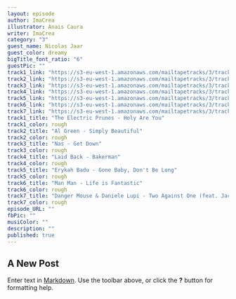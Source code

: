 ```yaml
---
layout: episode
author: ImaCrea
illustrator: Anais Caura
writer: ImaCrea
category: "3"
guest_name: Nicolas Jaar
guest_color: dreamy
bigTitle_font_ratio: "6"
guestPic: ""
track1_link: "https://s3-eu-west-1.amazonaws.com/mailtapetracks/3/track1.mp3"
track2_link: "https://s3-eu-west-1.amazonaws.com/mailtapetracks/3/track2.mp3"
track3_link: "https://s3-eu-west-1.amazonaws.com/mailtapetracks/3/track3.mp3"
track4_link: "https://s3-eu-west-1.amazonaws.com/mailtapetracks/3/track4.mp3"
track5_link: "https://s3-eu-west-1.amazonaws.com/mailtapetracks/3/track5.mp3"
track6_link: "https://s3-eu-west-1.amazonaws.com/mailtapetracks/3/track6.mp3"
track7_link: "https://s3-eu-west-1.amazonaws.com/mailtapetracks/3/track7.mp3"
track1_title: "The Electric Prunes - Holy Are You"
track1_color: rough
track2_title: "Al Green - Simply Beautiful"
track2_color: rough
track3_title: "Nas - Get Down"
track3_color: rough
track4_title: "Laid Back - Bakerman"
track4_color: rough
track5_title: "Erykah Badu - Gone Baby, Don't Be Long"
track5_color: rough
track6_title: "Man Man - Life is Fantastic"
track6_color: rough
track7_title: "Danger Mouse & Daniele Lupi - Two Against One (feat. Jack White)"
track7_color: rough
episode_URL: ""
fbPic: ""
musiColor: ""
description: ""
published: true
---
```

## A New Post

Enter text in [Markdown](http://daringfireball.net/projects/markdown/). Use the toolbar above, or click the **?** button for formatting help.
